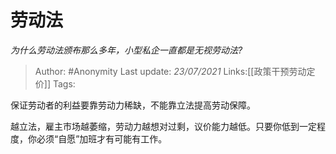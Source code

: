 # 劳动法
*为什么劳动法颁布那么多年，小型私企一直都是无视劳动法?*

> Author: #Anonymity
> Last update: *23/07/2021*
> Links:[[政策干预劳动定价]]
> Tags:

保证劳动者的利益要靠劳动力稀缺，不能靠立法提高劳动保障。

越立法，雇主市场越萎缩，劳动力越想对过剩，议价能力越低。只要你低到一定程度，你必须“自愿”加班才有可能有工作。

